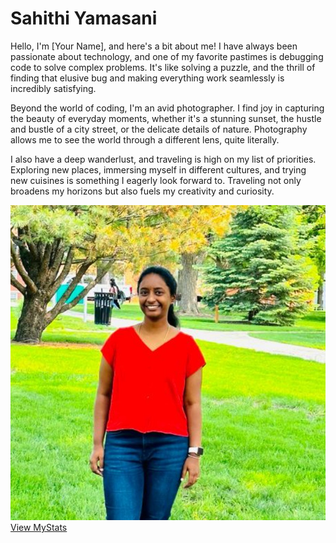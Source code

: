 # Sahithi Yamasani
Hello, I'm [Your Name], and here's a bit about me! I have always been passionate about technology, and one of my favorite pastimes is debugging code to solve complex problems. It's like solving a puzzle, and the thrill of finding that elusive bug and making everything work seamlessly is incredibly satisfying.

Beyond the world of coding, I'm an avid photographer. I find joy in capturing the beauty of everyday moments, whether it's a stunning sunset, the hustle and bustle of a city street, or the delicate details of nature. Photography allows me to see the world through a different lens, quite literally.

I also have a deep wanderlust, and traveling is high on my list of priorities. Exploring new places, immersing myself in different cultures, and trying new cuisines is something I eagerly look forward to. Traveling not only broadens my horizons but also fuels my creativity and curiosity.

![Sahithi Yamasani](Sahithi.jpg)
[View MyStats](MyStats.md)